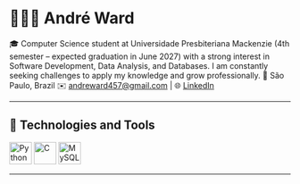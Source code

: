 # 👨🏻‍💻 André Ward 



🎓 Computer Science student at Universidade Presbiteriana Mackenzie (4th semester – expected graduation in June 2027) with a strong interest in Software Development, Data Analysis, and Databases.
I am constantly seeking challenges to apply my knowledge and grow professionally.
📍 São Paulo, Brazil
✉️ andreward457@gmail.com | 🌐 [LinkedIn](https://linkedin.com/in/andré-ward-83427a286/)

---

## 🤖 Technologies and Tools

<p align="left">
  <img src="https://cdn.jsdelivr.net/gh/devicons/devicon/icons/python/python-original.svg" alt="Python" width="40" height="40"/>
  <img src="https://cdn.jsdelivr.net/gh/devicons/devicon/icons/c/c-original.svg" alt="C" width="40" height="40"/>
  <img src="https://cdn.jsdelivr.net/gh/devicons/devicon/icons/mysql/mysql-original.svg" alt="MySQL" width="40" height="40"/>
</p>

---
